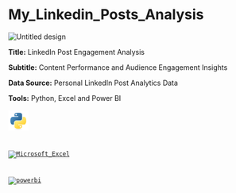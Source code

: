 # My_Linkedin_Posts_Analysis

![Untitled design](https://github.com/user-attachments/assets/c8217b07-758d-4c4d-b4d7-6276456ffc2f)

**Title:** LinkedIn Post Engagement Analysis

**Subtitle:** Content Performance and Audience Engagement Insights

**Data Source:** Personal LinkedIn Post Analytics Data

**Tools:** Python, Excel and Power BI 
<code></a> <a href="https://www.python.org" target="_blank" rel="noreferrer"> <img src="https://raw.githubusercontent.com/devicons/devicon/master/icons/python/python-original.svg" alt="python" width="40" height="40"/> </a> <a href="https://www.microsoft.com/en-in/microsoft-365/excel" target="_blank" rel="noreferrer"> <img src="https://upload.wikimedia.org/wikipedia/commons/3/34/Microsoft_Office_Excel_%282019%E2%80%93present%29.svg" alt="Microsoft_Excel" width="40" height="40"/>  </a> <a href="https://powerbi.microsoft.com/en-in/" target="_blank" rel="noreferrer"> <img src="https://upload.wikimedia.org/wikipedia/commons/c/cf/New_Power_BI_Logo.svg" alt="powerbi" width="40" height="40"/>
